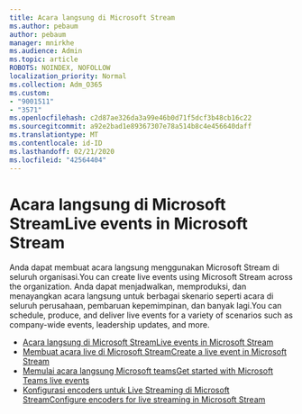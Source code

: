 ```yaml
---
title: Acara langsung di Microsoft Stream
ms.author: pebaum
author: pebaum
manager: mnirkhe
ms.audience: Admin
ms.topic: article
ROBOTS: NOINDEX, NOFOLLOW
localization_priority: Normal
ms.collection: Adm_O365
ms.custom:
- "9001511"
- "3571"
ms.openlocfilehash: c2d87ae326da3a99e46b0d71f5dcf3b48cb16c22
ms.sourcegitcommit: a92e2bad1e89367307e78a514b8c4e456640daff
ms.translationtype: MT
ms.contentlocale: id-ID
ms.lasthandoff: 02/21/2020
ms.locfileid: "42564404"
---
```

# <a name="live-events-in-microsoft-stream"></a><span data-ttu-id="dd46f-102">Acara langsung di Microsoft Stream</span><span class="sxs-lookup"><span data-stu-id="dd46f-102">Live events in Microsoft Stream</span></span>

<span data-ttu-id="dd46f-103">Anda dapat membuat acara langsung menggunakan Microsoft Stream di seluruh organisasi.</span><span class="sxs-lookup"><span data-stu-id="dd46f-103">You can create live events using Microsoft Stream across the organization.</span></span> <span data-ttu-id="dd46f-104">Anda dapat menjadwalkan, memproduksi, dan menayangkan acara langsung untuk berbagai skenario seperti acara di seluruh perusahaan, pembaruan kepemimpinan, dan banyak lagi.</span><span class="sxs-lookup"><span data-stu-id="dd46f-104">You can schedule, produce, and deliver live events for a variety of scenarios such as company-wide events, leadership updates, and more.</span></span>

- [<span data-ttu-id="dd46f-105">Acara langsung di Microsoft Stream</span><span class="sxs-lookup"><span data-stu-id="dd46f-105">Live events in Microsoft Stream</span></span>](https://docs.microsoft.com/stream/live-event-overview)
- [<span data-ttu-id="dd46f-106">Membuat acara live di Microsoft Stream</span><span class="sxs-lookup"><span data-stu-id="dd46f-106">Create a live event in Microsoft Stream</span></span>](https://docs.microsoft.com/stream/live-create-event)
- [<span data-ttu-id="dd46f-107">Memulai acara langsung Microsoft teams</span><span class="sxs-lookup"><span data-stu-id="dd46f-107">Get started with Microsoft Teams live events</span></span>](https://support.office.com/article/get-started-with-microsoft-teams-live-events-d077fec2-a058-483e-9ab5-1494afda578a)
- [<span data-ttu-id="dd46f-108">Konfigurasi encoders untuk Live Streaming di Microsoft Stream</span><span class="sxs-lookup"><span data-stu-id="dd46f-108">Configure encoders for live streaming in Microsoft Stream</span></span>](https://docs.microsoft.com/stream/live-encoder-setup)
